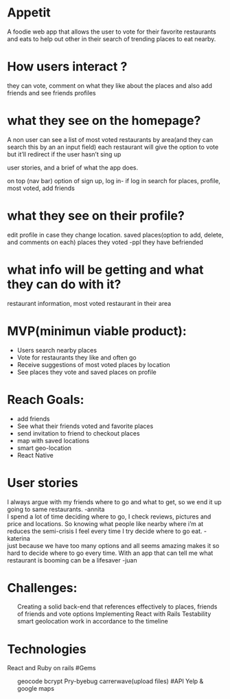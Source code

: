 # Appetit
A foodie web app that allows the user to vote for their favorite restaurants and eats to help out other in their search of trending places to eat nearby.

# How users interact ?
they can vote, comment on what they like about the places and also add friends and see friends profiles

# what they see on the homepage? 
A non user can see a list of most voted restaurants by area(and they can search this by an an input field) 
each restaurant will give the option to vote but it’ll redirect if the user hasn’t sing up 

user stories, and a brief of what the app does.

on top (nav bar) option of sign up, log in- if log in search for places, profile, most voted, add friends

# what they see on their profile? 
edit profile in case they change location. 
saved places(option to add, delete, and  comments on each)
places they voted 
-ppl they have befriended

# what info will be getting and what they can do with it? 
restaurant information, 
most voted restaurant in their area 

<h1>MVP(minimun viable product):</h1>
<ul>
<li>Users search nearby places</li>
<li>Vote for restaurants they like and often go </li>
<li>Receive suggestions of most voted places by location</li>
<li>See places they vote and saved places on profile </li>
</ul>


<h1>Reach Goals:</h1>
<ul>
<li>add friends </li>
<li>See what their friends voted and favorite places </li>
<li>send invitation to friend to checkout places </li>
<li>map with saved locations </li>
<li>smart geo-location</li>
<li> React Native </li>
</ul>

<h1>User stories</h1>

<div>I always argue with my friends where to go and what to get, so we end it up going to same restaurants.
-annita </div>

<div>I spend a lot of time deciding where to go, I check reviews, pictures and price and locations. So knowing what people like nearby where i’m at reduces the semi-crisis I feel every time I try decide where to go eat.
-katerina </div>

<div>just because we have too many options and all seems amazing makes it so hard to decide where to go every time. With an app that can tell me what restaurant is booming can be a lifesaver 
-juan</div>

<h1>Challenges:</h1>
<ul>Creating a solid back-end that references effectively to places, friends of friends and  vote options
Implementing React with Rails
Testability 
smart geolocation 
work in accordance to the timeline 
</ul>

<h1>Technologies</h1> 
React and Ruby on rails 
#Gems 
<ul>geocode 
bcrypt
Pry-byebug 
carrerwave(upload files)
#API
Yelp & google maps </ul>




